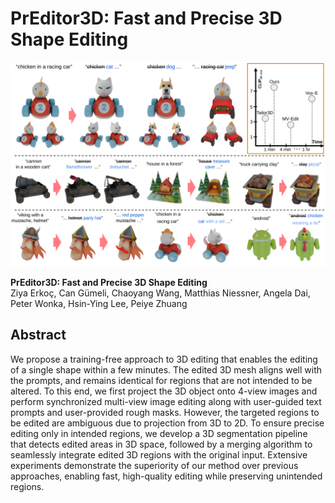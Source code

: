 # PrEditor3D: Fast and Precise 3D Shape Editing

![preditor3d teaser](./assets/teaser.svg)


**PrEditor3D: Fast and Precise 3D Shape Editing** <br>
Ziya Erkoç, Can Gümeli, Chaoyang Wang, Matthias Niessner, Angela Dai, Peter Wonka, Hsin-Ying Lee, Peiye Zhuang

## Abstract

We propose a training-free approach to 3D editing that enables the editing of a single shape within a few minutes. The edited 3D mesh aligns well with the prompts, and remains identical for regions that are not intended to be altered. To this end, we first project the 3D object onto 4-view images and perform synchronized multi-view image editing along with user-guided text prompts and user-provided rough masks. However, the targeted regions to be edited are ambiguous due to projection from 3D to 2D. To ensure precise editing only in intended regions, we develop a 3D segmentation pipeline that detects edited areas in 3D space, followed by a merging algorithm to seamlessly integrate edited 3D regions with the original input. Extensive experiments demonstrate the superiority of our method over previous approaches, enabling fast, high-quality editing while preserving unintended regions.

